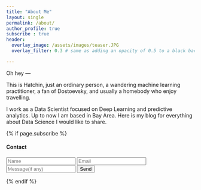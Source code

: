 ```yaml
---
title: "About Me"
layout: single
permalink: /about/
author_profile: true
subscribe : true
header:
  overlay_image: /assets/images/teaser.JPG
  overlay_filter: 0.3 # same as adding an opacity of 0.5 to a black background

---
```


Oh hey — 

This is Hatchin, just an ordinary person, a wandering machine learning practitioner, a fan of Dostoevsky, and usually a homebody who enjoy travelling. 

I work as a Data Scientist focused on Deep Learning and predictive analytics. Up to now I am based in Bay Area. Here is my blog for everything about Data Science I would like to share. 


<html>
{% if page.subscribe %}
    <h4>Contact</h4>
    <form action="https://formspree.io/sangyushen@gmail.com"
        method="POST">
        <input type="text" placeholder="Name" name="name" >
        <input type="email" placeholder="Email" name="_replyto" required >
        <input type="message" placeholder="Message(if any)" name="message" >
        <input type="submit" value="Send">
    </form>
 {% endif %}
</html>
